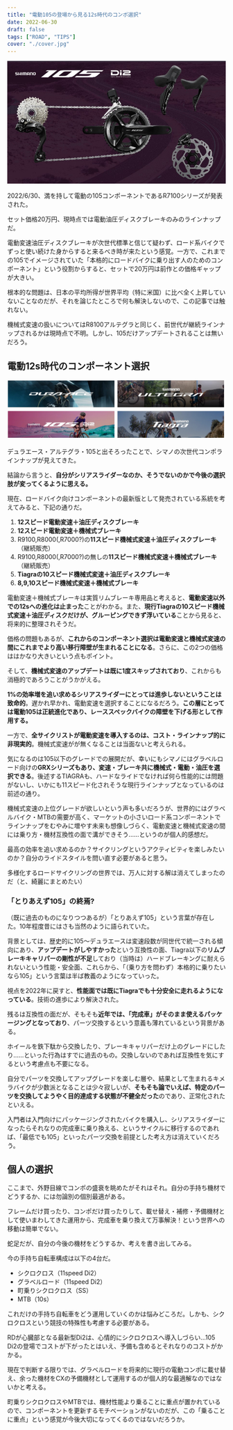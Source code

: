 ```yaml
---
title: "電動105の登場から見る12s時代のコンポ選択"
date: 2022-06-30
draft: false
tags: ["ROAD", "TIPS"]
cover: "./cover.jpg"
---
```


![電動105、略して電ｍ](./cover.jpg)

2022/6/30、満を持して電動の105コンポーネントであるR7100シリーズが発表された。

セット価格20万円、現時点では電動油圧ディスクブレーキのみのラインナップだ。

<LinkBox url="https://paypaymall.yahoo.co.jp/store/crowngears/item/2717014197234/" linkurl="https://ck.jp.ap.valuecommerce.com/servlet/referral?sid=3171302&pid=887657037&vc_url=https%3A%2F%2Fpaypaymall.yahoo.co.jp%2Fstore%2Fcrowngears%2Fitem%2F2717014197234%2F" />

電動変速油圧ディスクブレーキが次世代標準と信じて疑わず、ロード系バイクでずっと使い続けた身からすると来るべき時が来たという感覚。一方で、これまでの105でイメージされていた「本格的にロードバイクに乗り出す人のためのコンポーネント」という役割からすると、セットで20万円は前作との価格ギャップが大きい。

根本的な問題は、日本の平均所得が世界平均（特に米国）に比べ全く上昇していないことなのだが、それを論じたところで何も解決しないので、この記事では触れない。

機械式変速の扱いについてはR8100アルテグラと同じく、前世代が継続ラインナップされるかは現時点で不明。しかし、105だけアップデートされることは無いだろう。

## 電動12s時代のコンポーネント選択

![105だけでかでかとDi2のロゴが入っている](lineup.jpg)

デュラエース・アルテグラ・105と出そろったことで、シマノの次世代コンポラインナップが見えてきた。

結論から言うと、**自分がシリアスライダーなのか、そうでないのかで今後の選択肢が変ってくるように思える。**

現在、ロードバイク向けコンポーネントの最新版として発売されている系統を考えてみると、下記の通りだ。

1. **12スピード電動変速＋油圧ディスクブレーキ**
1. **12スピード電動変速＋機械式ブレーキ**
1. R9100,R8000(,R7000?)の**11スピード機械式変速＋油圧ディスクブレーキ**（継続販売）
1. R9100,R8000(,R7000?)の無しの**11スピード機械式変速＋機械式ブレーキ**（継続販売）
1. **Tiagraの10スピード機械式変速＋油圧ディスクブレーキ**
1. **8,9,10スピード機械式変速＋機械式ブレーキ**

電動変速＋機械式ブレーキは実質リムブレーキ専用品と考えると、**電動変速以外での12sへの進化は止まった**ことがわかる。また、**現行Tiagraの10スピード機械式変速＋油圧ディスクだけが、グルーピングできず浮いている**ことから見ると、将来的に整理されそうだ。

価格の問題もあるが、**これからのコンポーネント選択は電動変速と機械式変速の間にこれまでより高い移行障壁が生まれることになる**。さらに、この2つの価格ははかなり大きいという点もポイント。

そして、**機械式変速のアップデートは既に1度スキップされており**、これからも消極的であろうことがうかがえる。

**1%の効率増を追い求めるシリアスライダーにとっては進歩しないということは致命的**。遅かれ早かれ、電動変速を選択することになるだろう。**この層にとっては電動105は正統進化であり、レーススペックバイクの障壁を下げる形として作用する。**

一方で、**全サイクリストが電動変速を導入するのは、コスト・ラインナップ的に非現実的**。機械式変速がが無くなることは当面ないと考えられる。

気になるのは105以下のグレードでの展開だが、幸いにもシマノにはグラベルロード向けの**GRXシリーズもあり、変速・ブレーキ共に機械式・電動・油圧を選択できる**。後述するTIAGRAも、ハードなライドでなければ何ら性能的には問題がないし、いかにも11スピード化されそうな現行ラインナップとなっているのは前述の通り。

機械式変速の上位グレードが欲しいという声も多いだろうが、世界的にはグラベルバイク・MTBの需要が高く、マーケットの小さいロード系コンポーネントでラインナップをむやみに増やす未来も想像しづらく、電動変速と機械式変速の間には乗り方・機材互換性の面で溝ができそう……というのが個人的感想だ。

最高の効率を追い求めるのか？サイクリングというアクティビティを楽しみたいのか？自分のライドスタイルを問い直す必要があると思う。

多様化するロードサイクリングの世界では、万人に対する解は消えてしまったのだ（と、綺麗にまとめたい）

### 「とりあえず105」の終焉?

（既に過去のものになりつつあるが）「とりあえず105」という言葉が存在した。10年程度昔にはさも当然のように語られていた。

背景としては、歴史的に105～デュラエースは変速段数が同世代で統一される傾向にあり、**アップデートがしやすかった**という互換性の面、Tiagra以下の**リムブレーキキャリパーの剛性が不足**しており（当時は）ハードブレーキングに耐えられないという性能・安全面、これらから、「（乗り方を問わず）本格的に乗りたいなら105」という言葉は半ば教義のようになっていった。

視点を2022年に戻すと、**性能面では既にTiagraでも十分安全に走れるようになっている**。技術の進歩により解決された。

残るは互換性の面だが、そもそも**近年では、「完成車」がそのまま使えるパッケージングとなっており**、パーツ交換するという意義も薄れているという背景がある。

ホイールを鉄下駄から交換したり、ブレーキキャリパーだけ上のグレードにしたり……といった行為はすでに過去のもの。交換しないのであれば互換性を気にするという考慮点も不要になる。

自分でパーツを交換してアップグレードを楽しむ層や、結果として生まれるキメラバイクが少数派となることは少々寂しいが、**そもそも論でいえば、特定のパーツを交換してようやく目的達成する状態が不健全だった**のであり、正常化されたといえる。

入門者は入門向けにパッケージングされたバイクを購入し、シリアスライダーになったらそれなりの完成車に乗り換える、というサイクルに移行するのであれば、「最低でも105」といったパーツ交換を前提とした考え方は消えていくだろう。

## 個人の選択

ここまで、外野目線でコンポの盛衰を眺めたがそれはそれ。自分の手持ち機材でどうするか、には勿論別の個別最適がある。

フレームだけ買ったり、コンポだけ買ったりして、載せ替え・補修・予備機材として使いまわしてきた運用から、完成車を乗り換えて万事解決！という世界への移動は簡単でない。

蛇足だが、自分の今後の機材をどうするか、考えを書き出してみる。

今の手持ち自転車構成は以下の4台だ。

- シクロクロス（11speed Di2）
- グラベルロード（11speed Di2）
- 町乗りシクロクロス（SS）
- MTB（10s）

これだけの手持ち自転車をどう運用していくのかは悩みどころだ。しかも、シクロクロスという競技の特殊性も考慮する必要がある。

RDが心臓部となる最新型Di2は、心情的にシクロクロスへ導入しづらい…105 Di2の登場でコストが下がったとはいえ、予備も含めるとそれなりのコストがかかる。

現在で判断する限りでは、グラベルロードを将来的に現行の電動コンポに載せ替え、余った機材をCXの予備機材として運用するのが個人的な最適解なのではないかと考える。

町乗りシクロクロスやMTBでは、機材性能より乗ることに重点が置かれているので、コンポーネントを更新するモチベーションがないのだが、この「乗ることに重点」という感覚が今後大切になってくるのではないだろうか。

<LinkBox url="https://paypaymall.yahoo.co.jp/store/crowngears/item/2717014197234/" linkurl="https://ck.jp.ap.valuecommerce.com/servlet/referral?sid=3171302&pid=887657037&vc_url=https%3A%2F%2Fpaypaymall.yahoo.co.jp%2Fstore%2Fcrowngears%2Fitem%2F2717014197234%2F" />
